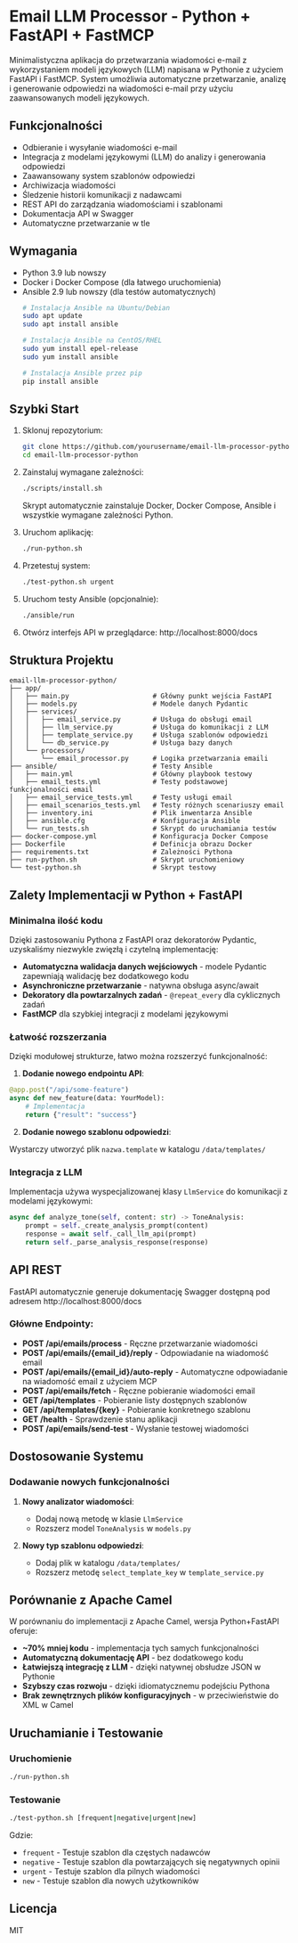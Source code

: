 # Email LLM Processor - Python + FastAPI + FastMCP

Minimalistyczna aplikacja do przetwarzania wiadomości e-mail z wykorzystaniem modeli językowych (LLM) napisana w Pythonie z użyciem FastAPI i FastMCP. System umożliwia automatyczne przetwarzanie, analizę i generowanie odpowiedzi na wiadomości e-mail przy użyciu zaawansowanych modeli językowych.

## Funkcjonalności

- Odbieranie i wysyłanie wiadomości e-mail
- Integracja z modelami językowymi (LLM) do analizy i generowania odpowiedzi
- Zaawansowany system szablonów odpowiedzi
- Archiwizacja wiadomości
- Śledzenie historii komunikacji z nadawcami
- REST API do zarządzania wiadomościami i szablonami
- Dokumentacja API w Swagger
- Automatyczne przetwarzanie w tle

## Wymagania

- Python 3.9 lub nowszy
- Docker i Docker Compose (dla łatwego uruchomienia)
- Ansible 2.9 lub nowszy (dla testów automatycznych)
  ```bash
  # Instalacja Ansible na Ubuntu/Debian
  sudo apt update
  sudo apt install ansible
  
  # Instalacja Ansible na CentOS/RHEL
  sudo yum install epel-release
  sudo yum install ansible
  
  # Instalacja Ansible przez pip
  pip install ansible

## Szybki Start

1. Sklonuj repozytorium:
   ```bash
   git clone https://github.com/yourusername/email-llm-processor-python.git
   cd email-llm-processor-python
   ```

2. Zainstaluj wymagane zależności:
   ```bash
   ./scripts/install.sh
   ```
   Skrypt automatycznie zainstaluje Docker, Docker Compose, Ansible i wszystkie wymagane zależności Python.

3. Uruchom aplikację:
   ```bash
   ./run-python.sh
   ```

4. Przetestuj system:
   ```bash
   ./test-python.sh urgent
   ```

5. Uruchom testy Ansible (opcjonalnie):
   ```bash
   ./ansible/run
   ```

4. Otwórz interfejs API w przeglądarce:
   http://localhost:8000/docs

## Struktura Projektu

```
email-llm-processor-python/
├── app/
│   ├── main.py                     # Główny punkt wejścia FastAPI
│   ├── models.py                   # Modele danych Pydantic
│   ├── services/
│   │   ├── email_service.py        # Usługa do obsługi email
│   │   ├── llm_service.py          # Usługa do komunikacji z LLM
│   │   ├── template_service.py     # Usługa szablonów odpowiedzi
│   │   └── db_service.py           # Usługa bazy danych
│   └── processors/
│       └── email_processor.py      # Logika przetwarzania emaili
├── ansible/                        # Testy Ansible
│   ├── main.yml                    # Główny playbook testowy
│   ├── email_tests.yml             # Testy podstawowej funkcjonalności email
│   ├── email_service_tests.yml     # Testy usługi email
│   ├── email_scenarios_tests.yml   # Testy różnych scenariuszy email
│   ├── inventory.ini               # Plik inwentarza Ansible
│   ├── ansible.cfg                 # Konfiguracja Ansible
│   └── run_tests.sh                # Skrypt do uruchamiania testów
├── docker-compose.yml              # Konfiguracja Docker Compose
├── Dockerfile                      # Definicja obrazu Docker
├── requirements.txt                # Zależności Pythona
├── run-python.sh                   # Skrypt uruchomieniowy
└── test-python.sh                  # Skrypt testowy
```

## Zalety Implementacji w Python + FastAPI

### Minimalna ilość kodu

Dzięki zastosowaniu Pythona z FastAPI oraz dekoratorów Pydantic, uzyskaliśmy niezwykle zwięzłą i czytelną implementację:

- **Automatyczna walidacja danych wejściowych** - modele Pydantic zapewniają walidację bez dodatkowego kodu
- **Asynchroniczne przetwarzanie** - natywna obsługa async/await
- **Dekoratory dla powtarzalnych zadań** - `@repeat_every` dla cyklicznych zadań
- **FastMCP** dla szybkiej integracji z modelami językowymi

### Łatwość rozszerzania

Dzięki modułowej strukturze, łatwo można rozszerzyć funkcjonalność:

1. **Dodanie nowego endpointu API**:

```python
@app.post("/api/some-feature")
async def new_feature(data: YourModel):
    # Implementacja
    return {"result": "success"}
```

2. **Dodanie nowego szablonu odpowiedzi**:

Wystarczy utworzyć plik `nazwa.template` w katalogu `/data/templates/`

### Integracja z LLM

Implementacja używa wyspecjalizowanej klasy `LlmService` do komunikacji z modelami językowymi:

```python
async def analyze_tone(self, content: str) -> ToneAnalysis:
    prompt = self._create_analysis_prompt(content)
    response = await self._call_llm_api(prompt)
    return self._parse_analysis_response(response)
```

## API REST

FastAPI automatycznie generuje dokumentację Swagger dostępną pod adresem http://localhost:8000/docs

### Główne Endpointy:

- **POST /api/emails/process** - Ręczne przetwarzanie wiadomości
- **POST /api/emails/{email_id}/reply** - Odpowiadanie na wiadomość email
- **POST /api/emails/{email_id}/auto-reply** - Automatyczne odpowiadanie na wiadomość email z użyciem MCP
- **POST /api/emails/fetch** - Ręczne pobieranie wiadomości email
- **GET /api/templates** - Pobieranie listy dostępnych szablonów
- **GET /api/templates/{key}** - Pobieranie konkretnego szablonu
- **GET /health** - Sprawdzenie stanu aplikacji
- **POST /api/emails/send-test** - Wysłanie testowej wiadomości

## Dostosowanie Systemu

### Dodawanie nowych funkcjonalności

1. **Nowy analizator wiadomości**:
   - Dodaj nową metodę w klasie `LlmService`
   - Rozszerz model `ToneAnalysis` w `models.py`

2. **Nowy typ szablonu odpowiedzi**:
   - Dodaj plik w katalogu `/data/templates/`
   - Rozszerz metodę `select_template_key` w `template_service.py`

## Porównanie z Apache Camel

W porównaniu do implementacji z Apache Camel, wersja Python+FastAPI oferuje:

- **~70% mniej kodu** - implementacja tych samych funkcjonalności
- **Automatyczną dokumentację API** - bez dodatkowego kodu
- **Łatwiejszą integrację z LLM** - dzięki natywnej obsłudze JSON w Pythonie
- **Szybszy czas rozwoju** - dzięki idiomatycznemu podejściu Pythona
- **Brak zewnętrznych plików konfiguracyjnych** - w przeciwieństwie do XML w Camel

## Uruchamianie i Testowanie

### Uruchomienie 

```bash
./run-python.sh
```

### Testowanie

```bash
./test-python.sh [frequent|negative|urgent|new]
```

Gdzie:
- `frequent` - Testuje szablon dla częstych nadawców
- `negative` - Testuje szablon dla powtarzających się negatywnych opinii
- `urgent` - Testuje szablon dla pilnych wiadomości
- `new` - Testuje szablon dla nowych użytkowników

## Licencja

MIT